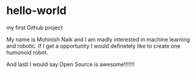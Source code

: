 # hello-world
my first Github project

My name is Mohinish Naik and I am madly interested in machine learning and robotic.
If I get a opportunity I would definetely like to create one humonoid robot.

And lastl I would say Open Source is awesome!!!!!!! 
